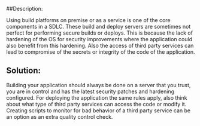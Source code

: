##Description:

Using build platforms on premise or as a service is one of the core components in a SDLC.
These build and deploy servers are sometimes not perfect for performing secure builds or deploys.
This is because the lack of hardening of the OS for security improvements where the application
could also benefit from this hardening. Also the access of third party services can lead to
compromise of the secrets or integrity of the code of the application.

## Solution:

Building your application should always be done on a server that you trust, you are in control and
has the latest security patches and hardening configured. For deploying the application the same
rules apply, also think about what type of third party services can access the code or modify it.
Creating scripts to monitor for bad behavior of a third party service can be an option as an extra
quality control check.
